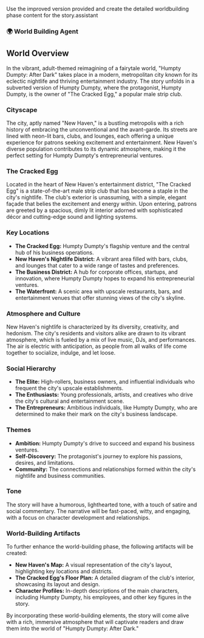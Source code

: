  

Use the improved version provided and create the detailed worldbuilding phase content for the story.assistant

### 🌍 World Building Agent  
## World Overview

In the vibrant, adult-themed reimagining of a fairytale world, "Humpty Dumpty: After Dark" takes place in a modern, metropolitan city known for its eclectic nightlife and thriving entertainment industry. The story unfolds in a subverted version of Humpty Dumpty, where the protagonist, Humpty Dumpty, is the owner of "The Cracked Egg," a popular male strip club.

### Cityscape

The city, aptly named "New Haven," is a bustling metropolis with a rich history of embracing the unconventional and the avant-garde. Its streets are lined with neon-lit bars, clubs, and lounges, each offering a unique experience for patrons seeking excitement and entertainment. New Haven's diverse population contributes to its dynamic atmosphere, making it the perfect setting for Humpty Dumpty's entrepreneurial ventures.

### The Cracked Egg

Located in the heart of New Haven's entertainment district, "The Cracked Egg" is a state-of-the-art male strip club that has become a staple in the city's nightlife. The club's exterior is unassuming, with a simple, elegant façade that belies the excitement and energy within. Upon entering, patrons are greeted by a spacious, dimly lit interior adorned with sophisticated décor and cutting-edge sound and lighting systems.

### Key Locations

*   **The Cracked Egg:** Humpty Dumpty's flagship venture and the central hub of his business operations.
*   **New Haven's Nightlife District:** A vibrant area filled with bars, clubs, and lounges that cater to a wide range of tastes and preferences.
*   **The Business District:** A hub for corporate offices, startups, and innovation, where Humpty Dumpty hopes to expand his entrepreneurial ventures.
*   **The Waterfront:** A scenic area with upscale restaurants, bars, and entertainment venues that offer stunning views of the city's skyline.

### Atmosphere and Culture

New Haven's nightlife is characterized by its diversity, creativity, and hedonism. The city's residents and visitors alike are drawn to its vibrant atmosphere, which is fueled by a mix of live music, DJs, and performances. The air is electric with anticipation, as people from all walks of life come together to socialize, indulge, and let loose.

### Social Hierarchy

*   **The Elite:** High-rollers, business owners, and influential individuals who frequent the city's upscale establishments.
*   **The Enthusiasts:** Young professionals, artists, and creatives who drive the city's cultural and entertainment scene.
*   **The Entrepreneurs:** Ambitious individuals, like Humpty Dumpty, who are determined to make their mark on the city's business landscape.

### Themes

*   **Ambition:** Humpty Dumpty's drive to succeed and expand his business ventures.
*   **Self-Discovery:** The protagonist's journey to explore his passions, desires, and limitations.
*   **Community:** The connections and relationships formed within the city's nightlife and business communities.

### Tone

The story will have a humorous, lighthearted tone, with a touch of satire and social commentary. The narrative will be fast-paced, witty, and engaging, with a focus on character development and relationships.

### World-Building Artifacts

To further enhance the world-building phase, the following artifacts will be created:

*   **New Haven's Map:** A visual representation of the city's layout, highlighting key locations and districts.
*   **The Cracked Egg's Floor Plan:** A detailed diagram of the club's interior, showcasing its layout and design.
*   **Character Profiles:** In-depth descriptions of the main characters, including Humpty Dumpty, his employees, and other key figures in the story.

By incorporating these world-building elements, the story will come alive with a rich, immersive atmosphere that will captivate readers and draw them into the world of "Humpty Dumpty: After Dark."